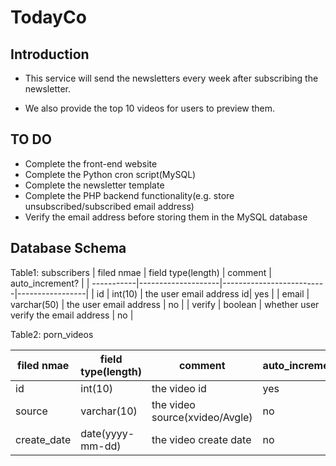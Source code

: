 # TodayCo

## Introduction
- This service will send the newsletters every week after subscribing the newsletter.

- We also provide the top 10 videos for users to preview them.

## TO DO

- Complete the front-end website
- Complete the Python cron script(MySQL)
- Complete the newsletter template
- Complete the PHP backend functionality(e.g. store unsubscribed/subscribed email address)
- Verify the email address before storing them in the MySQL database

## Database Schema

Table1: subscribers
| filed nmae | field type(length) | comment                  | auto_increment? |
| -----------|--------------------|--------------------------|-----------------|
| id         | int(10)            | the user email address id| yes |
| email      | varchar(50)        | the user email address   | no  |
| verify     | boolean            | whether user verify the email address | no  |

Table2: porn_videos

| filed nmae | field type(length) | comment                  | auto_increment? |
| -----------|--------------------|--------------------------|-----------------|
| id         | int(10)            | the video id                     | yes |
| source     | varchar(10)        | the video source(xvideo/Avgle)   | no  |
| create_date| date(yyyy-mm-dd)   | the video create date            | no  |
